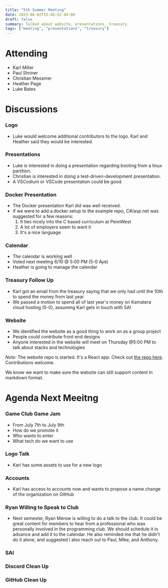 ```yaml
---
title: "5th Summer Meeting"
date: 2023-06-02T15:46:52-04:00
draft: false
summary: Talked about website, presentations, treasury.
tags: ["meeting", "presentations", "treasury"]
---
```


# Attending
- Karl Miller
- Paul Shriner
- Christian Messmer
- Heather Page
- Luke Bates

# Discussions

### Logo

- Luke would welcome additional contributors to the logo. Karl and Heather said they would be interested.

### Presentations

- Luke is interested in doing a presentation regarding booting from a linux partition.
- Christian is interested in doing a test-driven-development presentation.
- A VSCodium or VSCode presentation could be good.

### Docker Presentation

- The Docker presentation Karl did was well received.
- If we were to add a docker setup to the example repo, C#/asp.net was suggested for a few reasons:
    1. It ties nicely into the C based curriculum at PennWest
    2. A lot of employers seem to want it
    3. It's a nice language

### Calendar

- The calendar is working well
- Voted next meeting 6/10 @ 5:00 PM (5-0 Aye)
- Heather is going to manage the calendar

### Treasury Follow Up

- Karl got an email from the treasury saying that we only had until the 10th to spend the money from last year
- We passed a motion to spend all of last year's money on Kamatera cloud hosting (5-0), assuming Karl gets in touch with SAI

### Website

- We identified the website as a good thing to work on as a group project
- People could contribute front end designs
- Anyone interested in the website will meet on Thursday @5:00 PM to talk about stacks and technologies

_Note_: The website repo is started. It's a React app. Check out [the repo here](https://github.com/PWC-ProgrammingClub/new-website). Contributions welcome.

We know we want to make sure the website can still support content in markdown format.


# Agenda Next Meeitng


### Game Club Game Jam

- From July 7th to July 9th
- How do we promote it
- Who wants to enter
- What tech do we want to use

### Logo Talk

- Karl has some assets to use for a new logo

### Accounts

- Karl has access to accounts now and wants to propose a name change of the organization on GitHub

### Ryan Willing to Speak to Club

- Next semester, Ryan Merow is willing to do a talk to the club. It could be great content for members to hear from a professional who was personally involved in the programming club. We should schedule it in advance and add it to the calendar. He also reminded me that he didn't do it alone, and suggested I also reach out to Paul, Mike, and Anthony.

### SAI

### Discord Clean Up

### GitHub Clean Up